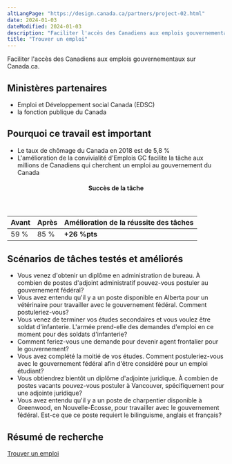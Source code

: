 ```yaml
---
altLangPage: "https://design.canada.ca/partners/project-02.html"
date: 2024-01-03
dateModified: 2024-01-03
description: "Faciliter l'accès des Canadiens aux emplois gouvernementaux sur Canada.ca."
title: "Trouver un emploi"
---
```

<p>Faciliter l'accès des Canadiens aux emplois gouvernementaux sur Canada.ca.</p>
<h2>Ministères partenaires</h2>
<ul>
  <li>Emploi et Développement social Canada (EDSC)</li>
  <li>la fonction publique du Canada</li>
</ul>
<h2>Pourquoi ce travail est important</h2>
<ul class="lst-spcd">
  <li>Le taux de chômage du Canada en 2018 est de 5,8 %</li>
  <li>L'amélioration de la convivialité d'Emplois GC facilite la tâche aux millions de Canadiens qui cherchent un emploi au gouvernement du Canada</li>
</ul>
<div class="row mrgn-tp-lg mrgn-bttm-lg">
  <div class="col-md-8">
    <div class="panel panel-success">
      <header class="panel-heading">
        <h4 class="panel-title text-center">Succès de la tâche</h4>
      </header>
      <table class="table">
        <thead>
          <tr style="">
            <th scope="col" class="col-md-3">Avant</th>
            <th scope="col" class="col-md-3">Après</th>
            <th scope="col" class="col-md-6">Amélioration de la réussite des tâches</th>
          </tr>
        </thead>
        <tbody>
          <tr>
            <td class="table-smnum">59&nbsp;%</td>
            <td class="table-smnum">85&nbsp;%</td>
            <td class="table-smnum"><span class="text-success"><strong>+26&nbsp;%pts</strong></span></td>
          </tr>
        </tbody>
      </table>
    </div>
  </div>
</div>
<h2>Scénarios de tâches testés et améliorés</h2>
<ul class="lst-spcd">
  <li>Vous venez d'obtenir un diplôme en administration de bureau. À combien de postes d'adjoint administratif pouvez-vous postuler au gouvernement fédéral?</li>
  <li>Vous avez entendu qu'il y a un poste disponible en Alberta pour un vétérinaire pour travailler avec le gouvernement fédéral. Comment postuleriez-vous?</li>
  <li>Vous venez de terminer vos études secondaires et vous voulez être soldat d'infanterie. L'armée prend-elle des demandes d'emploi en ce moment pour des soldats d'infanterie?</li>
  <li>Comment feriez-vous une demande pour devenir agent frontalier pour le gouvernement?</li>
  <li>Vous avez complété la moitié de vos études. Comment postuleriez-vous avec le gouvernement fédéral afin d'être considéré pour un emploi étudiant?</li>
  <li>Vous obtiendrez bientôt un diplôme d'adjointe juridique. À combien de postes vacants pouvez-vous postuler à Vancouver, spécifiquement pour une adjointe juridique?</li>
  <li>Vous avez entendu qu'il y a un poste de charpentier disponible à Greenwood, en Nouvelle-Écosse, pour travailler avec le gouvernement fédéral. Est-ce que ce poste requiert le bilinguisme, anglais et français?</li>
</ul>
<h2>Résumé de recherche</h2>
<p><a href="https://blogue.canada.ca/resumes-recherche/trouver-emploi-resume-recherche.html">Trouver un emploi</a></p>
